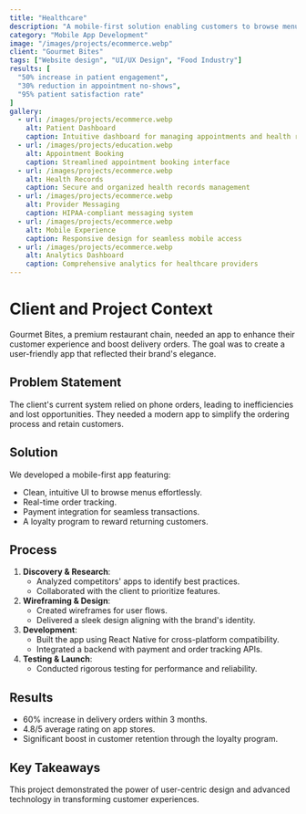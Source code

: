 ```yaml
---
title: "Healthcare"
description: "A mobile-first solution enabling customers to browse menus, place orders, and track deliveries seamlessly."
category: "Mobile App Development"
image: "/images/projects/ecommerce.webp"
client: "Gourmet Bites"
tags: ["Website design", "UI/UX Design", "Food Industry"]
results: [
  "50% increase in patient engagement",
  "30% reduction in appointment no-shows",
  "95% patient satisfaction rate"
]
gallery:
  - url: /images/projects/ecommerce.webp
    alt: Patient Dashboard
    caption: Intuitive dashboard for managing appointments and health records
  - url: /images/projects/education.webp
    alt: Appointment Booking
    caption: Streamlined appointment booking interface
  - url: /images/projects/ecommerce.webp
    alt: Health Records
    caption: Secure and organized health records management
  - url: /images/projects/ecommerce.webp
    alt: Provider Messaging
    caption: HIPAA-compliant messaging system
  - url: /images/projects/ecommerce.webp
    alt: Mobile Experience
    caption: Responsive design for seamless mobile access
  - url: /images/projects/ecommerce.webp
    alt: Analytics Dashboard
    caption: Comprehensive analytics for healthcare providers
---
```


# Client and Project Context

Gourmet Bites, a premium restaurant chain, needed an app to enhance their customer experience and boost delivery orders. The goal was to create a user-friendly app that reflected their brand's elegance.

## Problem Statement

The client's current system relied on phone orders, leading to inefficiencies and lost opportunities. They needed a modern app to simplify the ordering process and retain customers.

## Solution

We developed a mobile-first app featuring:

- Clean, intuitive UI to browse menus effortlessly.
- Real-time order tracking.
- Payment integration for seamless transactions.
- A loyalty program to reward returning customers.

## Process

1. **Discovery & Research**:
   - Analyzed competitors' apps to identify best practices.
   - Collaborated with the client to prioritize features.
2. **Wireframing & Design**:
   - Created wireframes for user flows.
   - Delivered a sleek design aligning with the brand's identity.
3. **Development**:
   - Built the app using React Native for cross-platform compatibility.
   - Integrated a backend with payment and order tracking APIs.
4. **Testing & Launch**:
   - Conducted rigorous testing for performance and reliability.

## Results

- 60% increase in delivery orders within 3 months.
- 4.8/5 average rating on app stores.
- Significant boost in customer retention through the loyalty program.

## Key Takeaways

This project demonstrated the power of user-centric design and advanced technology in transforming customer experiences.
